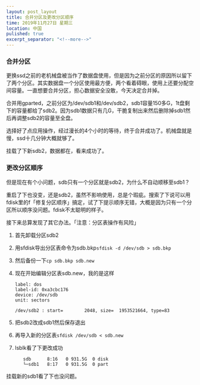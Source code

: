 ```yaml
---
layout: post_layout
title: 合并分区及更改分区顺序
time: 2019年11月27日 星期三
location: 中国
pulished: true
excerpt_separator: "<!--more-->"
---
```






### 合并分区

更换ssd之前的老机械盘被当作了数据盘使用，但是因为之前分区的原因所以留下了两个分区。其实数据盘一个分区使用最方便，两个看着碍眼，使用上还要分配空间容量。一直想要合并分区，担心数据安全没敢，今天决定合并掉。

合并用gparted，之前分区为/dev/sdb1和/dev/sdb2，sdb1容量150多G，1t盘剩下的容量都给了sdb2。因为sdb1数据只有几G，干脆复制出来然后删除掉sdb1然后再调整sdb2的容量至全盘。

选择好了点应用操作，经过漫长的4个小时的等待，终于合并成功了。机械盘就是慢，ssd十几分钟大概就够了。

挂载了下新sdb2，数据都在，看来成功了。

### 更改分区顺序

但是现在有个小问题，sdb只有一个分区就是sdb2，为什么不自动顺移至sdb1？

重启了下也没变，还是sdb2，虽然不影响使用，总是个瑕疵。搜索了下说可以用fdisk里的f「修复分区顺序」搞定，试了下提示顺序无错，大概是因为只有一个分区所以顺序没问题。fdisk不太聪明的样子。

接下来总算发现了其它办法。「注意：分区表操作有风险」
<!--more-->

1. 首先卸载分区sdb2

2. 用sfdisk导出分区表命令为sdb.bkp`sfdisk -d /dev/sdb > sdb.bkp`
3. 然后备份一下`cp sdb.bkp sdb.new`

4. 现在开始编辑分区表sdb.new，我的是这样

   ```
   label: dos
   label-id: 0xa3cbc176
   device: /dev/sdb
   unit: sectors
   
   /dev/sdb2 : start=        2048, size=  1953521664, type=83
   ```

   

5. 把sdb2改成sdb1然后保存退出

6. 再导入新的分区表`sfdisk /dev/sdb < sdb.new`

7. lsblk看了下更改成功

   ```
      sdb      8:16   0 931.5G  0 disk
      └─sdb1   8:17   0 931.5G  0 part 
   ```

挂载新的sdb1看了下也没问题。
